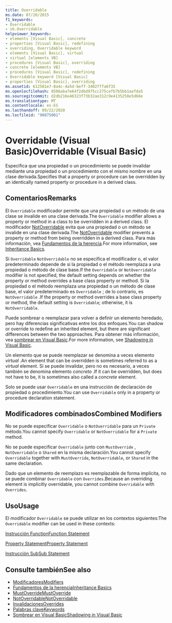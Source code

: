 ```yaml
---
title: Overridable
ms.date: 07/20/2015
f1_keywords:
- Overridable
- vb.Overridable
helpviewer_keywords:
- elements [Visual Basic], concrete
- properties [Visual Basic], redefining
- overriding, Overridable keyword
- elements [Visual Basic], virtual
- virtual [elements VB]
- procedures [Visual Basic], overriding
- concrete [elements VB]
- procedures [Visual Basic], redefining
- Overridable keyword [Visual Basic]
- properties [Visual Basic], overriding
ms.assetid: 612581e7-8a4c-4a5d-beff-3402fffa6f35
ms.openlocfilehash: 8506aba7e64f2dbd975cc275cefb7b5bb1aefda5
ms.sourcegitcommit: d2db216e46323f73b32ae312c9e4135258e5d68e
ms.translationtype: MT
ms.contentlocale: es-ES
ms.lasthandoff: 09/22/2020
ms.locfileid: "90875001"
---
```

# <a name="overridable-visual-basic"></a><span data-ttu-id="bec6e-102">Overridable (Visual Basic)</span><span class="sxs-lookup"><span data-stu-id="bec6e-102">Overridable (Visual Basic)</span></span>

<span data-ttu-id="bec6e-103">Especifica que una propiedad o un procedimiento se puede invalidar mediante una propiedad o un procedimiento con el mismo nombre en una clase derivada.</span><span class="sxs-lookup"><span data-stu-id="bec6e-103">Specifies that a property or procedure can be overridden by an identically named property or procedure in a derived class.</span></span>  
  
## <a name="remarks"></a><span data-ttu-id="bec6e-104">Comentarios</span><span class="sxs-lookup"><span data-stu-id="bec6e-104">Remarks</span></span>  

 <span data-ttu-id="bec6e-105">El `Overridable` modificador permite que una propiedad o un método de una clase se invalide en una clase derivada.</span><span class="sxs-lookup"><span data-stu-id="bec6e-105">The `Overridable` modifier allows a property or method in a class to be overridden in a derived class.</span></span> <span data-ttu-id="bec6e-106">El modificador [NotOverridable](notoverridable.md) evita que una propiedad o un método se invalide en una clase derivada.</span><span class="sxs-lookup"><span data-stu-id="bec6e-106">The [NotOverridable](notoverridable.md) modifier prevents a property or method from being overridden in a derived class.</span></span>  <span data-ttu-id="bec6e-107">Para más información, vea [Fundamentos de la herencia](../../programming-guide/language-features/objects-and-classes/inheritance-basics.md).</span><span class="sxs-lookup"><span data-stu-id="bec6e-107">For more information, see [Inheritance Basics](../../programming-guide/language-features/objects-and-classes/inheritance-basics.md).</span></span>  
  
 <span data-ttu-id="bec6e-108">Si `Overridable` `NotOverridable` no se especifica el modificador o, el valor predeterminado depende de si la propiedad o el método reemplaza a una propiedad o método de clase base.</span><span class="sxs-lookup"><span data-stu-id="bec6e-108">If the `Overridable` or `NotOverridable` modifier is not specified, the default setting depends on whether the property or method overrides a base class property or method.</span></span> <span data-ttu-id="bec6e-109">Si la propiedad o el método reemplaza una propiedad o un método de clase base, el valor predeterminado es `Overridable` ; de lo contrario, es `NotOverridable` .</span><span class="sxs-lookup"><span data-stu-id="bec6e-109">If the property or method overrides a base class property or method, the default setting is `Overridable`; otherwise, it is `NotOverridable`.</span></span>  
  
 <span data-ttu-id="bec6e-110">Puede sombrear o reemplazar para volver a definir un elemento heredado, pero hay diferencias significativas entre los dos enfoques.</span><span class="sxs-lookup"><span data-stu-id="bec6e-110">You can shadow or override to redefine an inherited element, but there are significant differences between the two approaches.</span></span> <span data-ttu-id="bec6e-111">Para obtener más información, vea [sombrear en Visual Basic](../../programming-guide/language-features/declared-elements/shadowing.md).</span><span class="sxs-lookup"><span data-stu-id="bec6e-111">For more information, see [Shadowing in Visual Basic](../../programming-guide/language-features/declared-elements/shadowing.md).</span></span>  
  
 <span data-ttu-id="bec6e-112">Un elemento que se puede reemplazar se denomina a veces elemento *virtual* .</span><span class="sxs-lookup"><span data-stu-id="bec6e-112">An element that can be overridden is sometimes referred to as a *virtual* element.</span></span> <span data-ttu-id="bec6e-113">Si se puede invalidar, pero no es necesario, a veces también se denomina elemento *concreto* .</span><span class="sxs-lookup"><span data-stu-id="bec6e-113">If it can be overridden, but does not have to be, it is sometimes also called a *concrete* element.</span></span>  
  
 <span data-ttu-id="bec6e-114">Solo se puede usar `Overridable` en una instrucción de declaración de propiedad o procedimiento.</span><span class="sxs-lookup"><span data-stu-id="bec6e-114">You can use `Overridable` only in a property or procedure declaration statement.</span></span>  
  
## <a name="combined-modifiers"></a><span data-ttu-id="bec6e-115">Modificadores combinados</span><span class="sxs-lookup"><span data-stu-id="bec6e-115">Combined Modifiers</span></span>  

 <span data-ttu-id="bec6e-116">No se puede especificar `Overridable` o `NotOverridable` para un `Private` método.</span><span class="sxs-lookup"><span data-stu-id="bec6e-116">You cannot specify `Overridable` or `NotOverridable` for a `Private` method.</span></span>  
  
 <span data-ttu-id="bec6e-117">No se puede especificar `Overridable` junto con `MustOverride` , `NotOverridable` o `Shared` en la misma declaración.</span><span class="sxs-lookup"><span data-stu-id="bec6e-117">You cannot specify `Overridable` together with `MustOverride`, `NotOverridable`, or `Shared` in the same declaration.</span></span>  
  
 <span data-ttu-id="bec6e-118">Dado que un elemento de reemplazo es reemplazable de forma implícita, no se puede combinar `Overridable` con `Overrides`.</span><span class="sxs-lookup"><span data-stu-id="bec6e-118">Because an overriding element is implicitly overridable, you cannot combine `Overridable` with `Overrides`.</span></span>  
  
## <a name="usage"></a><span data-ttu-id="bec6e-119">Uso</span><span class="sxs-lookup"><span data-stu-id="bec6e-119">Usage</span></span>  

 <span data-ttu-id="bec6e-120">El modificador `Overridable` se puede utilizar en los contextos siguientes:</span><span class="sxs-lookup"><span data-stu-id="bec6e-120">The `Overridable` modifier can be used in these contexts:</span></span>  
  
 [<span data-ttu-id="bec6e-121">Instrucción Function</span><span class="sxs-lookup"><span data-stu-id="bec6e-121">Function Statement</span></span>](../statements/function-statement.md)  
  
 [<span data-ttu-id="bec6e-122">Property Statement</span><span class="sxs-lookup"><span data-stu-id="bec6e-122">Property Statement</span></span>](../statements/property-statement.md)  
  
 [<span data-ttu-id="bec6e-123">Instrucción Sub</span><span class="sxs-lookup"><span data-stu-id="bec6e-123">Sub Statement</span></span>](../statements/sub-statement.md)  
  
## <a name="see-also"></a><span data-ttu-id="bec6e-124">Consulte también</span><span class="sxs-lookup"><span data-stu-id="bec6e-124">See also</span></span>

- [<span data-ttu-id="bec6e-125">Modificadores</span><span class="sxs-lookup"><span data-stu-id="bec6e-125">Modifiers</span></span>](index.md)
- [<span data-ttu-id="bec6e-126">Fundamentos de la herencia</span><span class="sxs-lookup"><span data-stu-id="bec6e-126">Inheritance Basics</span></span>](../../programming-guide/language-features/objects-and-classes/inheritance-basics.md)
- [<span data-ttu-id="bec6e-127">MustOverride</span><span class="sxs-lookup"><span data-stu-id="bec6e-127">MustOverride</span></span>](mustoverride.md)
- [<span data-ttu-id="bec6e-128">NotOverridable</span><span class="sxs-lookup"><span data-stu-id="bec6e-128">NotOverridable</span></span>](notoverridable.md)
- [<span data-ttu-id="bec6e-129">Invalidaciones</span><span class="sxs-lookup"><span data-stu-id="bec6e-129">Overrides</span></span>](overrides.md)
- [<span data-ttu-id="bec6e-130">Palabras clave</span><span class="sxs-lookup"><span data-stu-id="bec6e-130">Keywords</span></span>](../keywords/index.md)
- [<span data-ttu-id="bec6e-131">Sombrear en Visual Basic</span><span class="sxs-lookup"><span data-stu-id="bec6e-131">Shadowing in Visual Basic</span></span>](../../programming-guide/language-features/declared-elements/shadowing.md)

